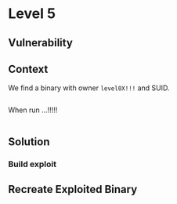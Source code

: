 # Level 5

## Vulnerability



## Context

We find a binary with owner ```level0X!!!``` and SUID.
```

```

When run ...!!!!!
```

```

## Solution



### Build exploit



## Recreate Exploited Binary



